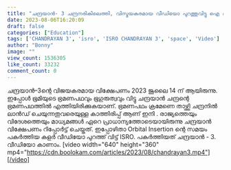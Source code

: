 ```yaml
---
title: "ചന്ദ്രയാൻ- 3 ചന്ദ്രനരികിലെത്തി, വിസ്മയകരമായ വീഡിയോ പുറത്തുവിട്ടു ഐ എസ് ആർ ഒ"
date: 2023-08-06T16:20:09
draft: false
categories: ["Education"]
tags: ['CHANDRAYAN 3', 'isro', 'ISRO CHANDRAYAN 3', 'space', 'Video']
author: "Bonny"
image: ""
view_count: 1536305
like_count: 33232
comment_count: 0
---
```


ചന്ദ്രയാന്‍–3ന്റെ വിജയകരമായ വിക്ഷേപണം 2023 ജൂലൈ 14 ന് ആയിരുന്നു. ഇപ്പോൾ ഭൂമിയുടെ ഭ്രമണപഥവും ഭൂഗുരുത്വവും വിട്ടു ചന്ദ്രയാൻ ചന്ദ്രന്റെ ഭ്രമണപഥത്തിൽ എത്തിയിരിക്കുകയാണ്. ഭ്രമണപഥം ക്രമേണെ താഴ്ത്തി ചന്ദ്രനിൽ ലാൻഡ് ചെയുന്നതുവരെയുള്ള കാത്തിരിപ്പ് ആണ് ഇനി . രാജ്യത്തെയും വിദേശത്തെയും മാധ്യമങ്ങൾ ഏറെ പ്രാധാന്യത്തോടെയായിരുന്നു ചന്ദ്രയാൻ വിക്ഷേപണം റിപ്പോർട്ട് ചെയ്തത്. ഇപ്പോഴിതാ Orbital Insertion ന്റെ സമയം പകർത്തിയ കളർ വീഡിയോ പുറത്ത് വിട്ട് ISRO. പകർത്തിയത് ചന്ദ്രയാൻ - 3. വീഡിയോ കാണാം. [video width="640" height="360" mp4="https://cdn.boolokam.com/articles/2023/08/chandrayan3.mp4"][/video]
